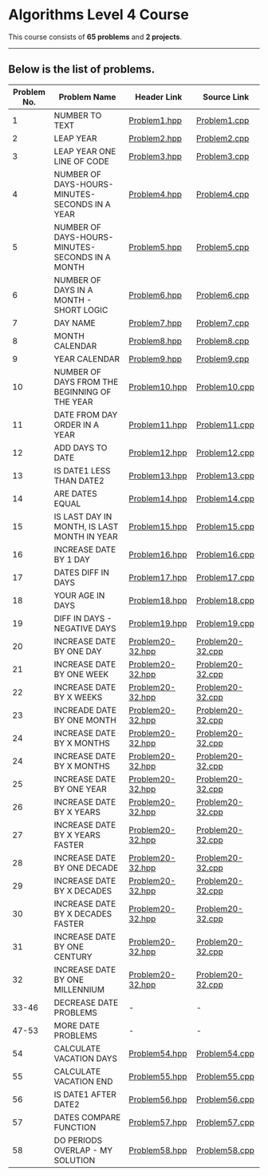 # **Algorithms Level 4 Course**
This course consists of **65 problems** and **2 projects**. 

---

## Below is the list of problems.

| **Problem No.** | **Problem Name** | **Header Link** | **Source Link** |
|------|----------------------------|--------------|--------------|
| 1 | NUMBER TO TEXT | [Problem1.hpp](https://github.com/xDomty/RoadToDesktop/blob/main/8.%20Algorithms%20Level%204/include/Problem1.hpp) | [Problem1.cpp](https://github.com/xDomty/RoadToDesktop/blob/main/8.%20Algorithms%20Level%204/src/Problem1.cpp) |
| 2 | LEAP YEAR | [Problem2.hpp](https://github.com/xDomty/RoadToDesktop/blob/main/8.%20Algorithms%20Level%204/include/Problem2.hpp) | [Problem2.cpp](https://github.com/xDomty/RoadToDesktop/blob/main/8.%20Algorithms%20Level%204/src/Problem2.cpp) |
| 3 | LEAP YEAR ONE LINE OF CODE | [Problem3.hpp](https://github.com/xDomty/RoadToDesktop/blob/main/8.%20Algorithms%20Level%204/include/Problem3.hpp) | [Problem3.cpp](https://github.com/xDomty/RoadToDesktop/blob/main/8.%20Algorithms%20Level%204/src/Problem3.cpp) |
| 4 | NUMBER OF DAYS-HOURS-MINUTES-SECONDS IN A YEAR | [Problem4.hpp](https://github.com/xDomty/RoadToDesktop/blob/main/8.%20Algorithms%20Level%204/include/Problem4.hpp) | [Problem4.cpp](https://github.com/xDomty/RoadToDesktop/blob/main/8.%20Algorithms%20Level%204/src/Problem4.cpp) |
| 5 | NUMBER OF DAYS-HOURS-MINUTES-SECONDS IN A MONTH | [Problem5.hpp](https://github.com/xDomty/RoadToDesktop/blob/main/8.%20Algorithms%20Level%204/include/Problem5.hpp) | [Problem5.cpp](https://github.com/xDomty/RoadToDesktop/blob/main/8.%20Algorithms%20Level%204/src/Problem5.cpp) |
| 6 | NUMBER OF DAYS IN A MONTH - SHORT LOGIC | [Problem6.hpp](https://github.com/xDomty/RoadToDesktop/blob/main/8.%20Algorithms%20Level%204/include/Problem6.hpp) | [Problem6.cpp](https://github.com/xDomty/RoadToDesktop/blob/main/8.%20Algorithms%20Level%204/src/Problem6.cpp) |
| 7 | DAY NAME | [Problem7.hpp](https://github.com/xDomty/RoadToDesktop/blob/main/8.%20Algorithms%20Level%204/include/Problem7.hpp) | [Problem7.cpp](https://github.com/xDomty/RoadToDesktop/blob/main/8.%20Algorithms%20Level%204/src/Problem7.cpp) |
| 8 | MONTH CALENDAR | [Problem8.hpp](https://github.com/xDomty/RoadToDesktop/blob/main/8.%20Algorithms%20Level%204/include/Problem8.hpp) | [Problem8.cpp](https://github.com/xDomty/RoadToDesktop/blob/main/8.%20Algorithms%20Level%204/src/Problem8.cpp) |
| 9 | YEAR CALENDAR | [Problem9.hpp](https://github.com/xDomty/RoadToDesktop/blob/main/8.%20Algorithms%20Level%204/include/Problem9.hpp) | [Problem9.cpp](https://github.com/xDomty/RoadToDesktop/blob/main/8.%20Algorithms%20Level%204/src/Problem9.cpp) |
| 10 | NUMBER OF DAYS FROM THE BEGINNING OF THE YEAR | [Problem10.hpp](https://github.com/xDomty/RoadToDesktop/blob/main/8.%20Algorithms%20Level%204/include/Problem10.hpp) | [Problem10.cpp](https://github.com/xDomty/RoadToDesktop/blob/main/8.%20Algorithms%20Level%204/src/Problem10.cpp) |
| 11 | DATE FROM DAY ORDER IN A YEAR | [Problem11.hpp](https://github.com/xDomty/RoadToDesktop/blob/main/8.%20Algorithms%20Level%204/include/Problem11.hpp) | [Problem11.cpp](https://github.com/xDomty/RoadToDesktop/blob/main/8.%20Algorithms%20Level%204/src/Problem11.cpp) |
| 12 | ADD DAYS TO DATE | [Problem12.hpp](https://github.com/xDomty/RoadToDesktop/blob/main/8.%20Algorithms%20Level%204/include/Problem12.hpp) | [Problem12.cpp](https://github.com/xDomty/RoadToDesktop/blob/main/8.%20Algorithms%20Level%204/src/Problem12.cpp) |
| 13 | IS DATE1 LESS THAN DATE2 | [Problem13.hpp](https://github.com/xDomty/RoadToDesktop/blob/main/8.%20Algorithms%20Level%204/include/Problem13.hpp) | [Problem13.cpp](https://github.com/xDomty/RoadToDesktop/blob/main/8.%20Algorithms%20Level%204/src/Problem13.cpp) |
| 14 | ARE DATES EQUAL | [Problem14.hpp](https://github.com/xDomty/RoadToDesktop/blob/main/8.%20Algorithms%20Level%204/include/Problem14.hpp) | [Problem14.cpp](https://github.com/xDomty/RoadToDesktop/blob/main/8.%20Algorithms%20Level%204/src/Problem14.cpp) |
| 15 | IS LAST DAY IN MONTH, IS LAST MONTH IN YEAR | [Problem15.hpp](https://github.com/xDomty/RoadToDesktop/blob/main/8.%20Algorithms%20Level%204/include/Problem15.hpp) | [Problem15.cpp](https://github.com/xDomty/RoadToDesktop/blob/main/8.%20Algorithms%20Level%204/src/Problem15.cpp) |
| 16 | INCREASE DATE BY 1 DAY | [Problem16.hpp](https://github.com/xDomty/RoadToDesktop/blob/main/8.%20Algorithms%20Level%204/include/Problem16.hpp) | [Problem16.cpp](https://github.com/xDomty/RoadToDesktop/blob/main/8.%20Algorithms%20Level%204/src/Problem16.cpp) |
| 17 | DATES DIFF IN DAYS | [Problem17.hpp](https://github.com/xDomty/RoadToDesktop/blob/main/8.%20Algorithms%20Level%204/include/Problem17.hpp) | [Problem17.cpp](https://github.com/xDomty/RoadToDesktop/blob/main/8.%20Algorithms%20Level%204/src/Problem17.cpp) |
| 18 | YOUR AGE IN DAYS | [Problem18.hpp](https://github.com/xDomty/RoadToDesktop/blob/main/8.%20Algorithms%20Level%204/include/Problem18.hpp) | [Problem18.cpp](https://github.com/xDomty/RoadToDesktop/blob/main/8.%20Algorithms%20Level%204/src/Problem18.cpp) |
| 19 | DIFF IN DAYS - NEGATIVE DAYS | [Problem19.hpp](https://github.com/xDomty/RoadToDesktop/blob/main/8.%20Algorithms%20Level%204/include/Problem19.hpp) | [Problem19.cpp](https://github.com/xDomty/RoadToDesktop/blob/main/8.%20Algorithms%20Level%204/src/Problem19.cpp) |
| 20 | INCREASE DATE BY ONE DAY | [Problem20-32.hpp](https://github.com/xDomty/RoadToDesktop/blob/main/8.%20Algorithms%20Level%204/include/Problem20-32.hpp) | [Problem20-32.cpp](https://github.com/xDomty/RoadToDesktop/blob/main/8.%20Algorithms%20Level%204/src/Problem20-32.cpp) |
| 21 | INCREASE DATE BY ONE WEEK | [Problem20-32.hpp](https://github.com/xDomty/RoadToDesktop/blob/main/8.%20Algorithms%20Level%204/include/Problem20-32.hpp) | [Problem20-32.cpp](https://github.com/xDomty/RoadToDesktop/blob/main/8.%20Algorithms%20Level%204/src/Problem20-32.cpp) |
| 22 | INCREASE DATE BY X WEEKS | [Problem20-32.hpp](https://github.com/xDomty/RoadToDesktop/blob/main/8.%20Algorithms%20Level%204/include/Problem20-32.hpp) | [Problem20-32.cpp](https://github.com/xDomty/RoadToDesktop/blob/main/8.%20Algorithms%20Level%204/src/Problem20-32.cpp) |
| 23 | INCREADE DATE BY ONE MONTH | [Problem20-32.hpp](https://github.com/xDomty/RoadToDesktop/blob/main/8.%20Algorithms%20Level%204/include/Problem20-32.hpp) | [Problem20-32.cpp](https://github.com/xDomty/RoadToDesktop/blob/main/8.%20Algorithms%20Level%204/src/Problem20-32.cpp) |
| 24 | INCREASE DATE BY X MONTHS | [Problem20-32.hpp](https://github.com/xDomty/RoadToDesktop/blob/main/8.%20Algorithms%20Level%204/include/Problem20-32.hpp) | [Problem20-32.cpp](https://github.com/xDomty/RoadToDesktop/blob/main/8.%20Algorithms%20Level%204/src/Problem20-32.cpp) |
| 24 | INCREASE DATE BY X MONTHS | [Problem20-32.hpp](https://github.com/xDomty/RoadToDesktop/blob/main/8.%20Algorithms%20Level%204/include/Problem20-32.hpp) | [Problem20-32.cpp](https://github.com/xDomty/RoadToDesktop/blob/main/8.%20Algorithms%20Level%204/src/Problem20-32.cpp) |
| 25 | INCREASE DATE BY ONE YEAR | [Problem20-32.hpp](https://github.com/xDomty/RoadToDesktop/blob/main/8.%20Algorithms%20Level%204/include/Problem20-32.hpp) | [Problem20-32.cpp](https://github.com/xDomty/RoadToDesktop/blob/main/8.%20Algorithms%20Level%204/src/Problem20-32.cpp) |
| 26 | INCREASE DATE BY X YEARS | [Problem20-32.hpp](https://github.com/xDomty/RoadToDesktop/blob/main/8.%20Algorithms%20Level%204/include/Problem20-32.hpp) | [Problem20-32.cpp](https://github.com/xDomty/RoadToDesktop/blob/main/8.%20Algorithms%20Level%204/src/Problem20-32.cpp) |
| 27 | INCREASE DATE BY X YEARS FASTER | [Problem20-32.hpp](https://github.com/xDomty/RoadToDesktop/blob/main/8.%20Algorithms%20Level%204/include/Problem20-32.hpp) | [Problem20-32.cpp](https://github.com/xDomty/RoadToDesktop/blob/main/8.%20Algorithms%20Level%204/src/Problem20-32.cpp) |
| 28 | INCREASE DATE BY ONE DECADE | [Problem20-32.hpp](https://github.com/xDomty/RoadToDesktop/blob/main/8.%20Algorithms%20Level%204/include/Problem20-32.hpp) | [Problem20-32.cpp](https://github.com/xDomty/RoadToDesktop/blob/main/8.%20Algorithms%20Level%204/src/Problem20-32.cpp) |
| 29 | INCREASE DATE BY X DECADES | [Problem20-32.hpp](https://github.com/xDomty/RoadToDesktop/blob/main/8.%20Algorithms%20Level%204/include/Problem20-32.hpp) | [Problem20-32.cpp](https://github.com/xDomty/RoadToDesktop/blob/main/8.%20Algorithms%20Level%204/src/Problem20-32.cpp) |
| 30 | INCREASE DATE BY X DECADES FASTER | [Problem20-32.hpp](https://github.com/xDomty/RoadToDesktop/blob/main/8.%20Algorithms%20Level%204/include/Problem20-32.hpp) | [Problem20-32.cpp](https://github.com/xDomty/RoadToDesktop/blob/main/8.%20Algorithms%20Level%204/src/Problem20-32.cpp) |
| 31 | INCREASE DATE BY ONE CENTURY | [Problem20-32.hpp](https://github.com/xDomty/RoadToDesktop/blob/main/8.%20Algorithms%20Level%204/include/Problem20-32.hpp) | [Problem20-32.cpp](https://github.com/xDomty/RoadToDesktop/blob/main/8.%20Algorithms%20Level%204/src/Problem20-32.cpp) |
| 32 | INCREASE DATE BY ONE MILLENNIUM | [Problem20-32.hpp](https://github.com/xDomty/RoadToDesktop/blob/main/8.%20Algorithms%20Level%204/include/Problem20-32.hpp) | [Problem20-32.cpp](https://github.com/xDomty/RoadToDesktop/blob/main/8.%20Algorithms%20Level%204/src/Problem20-32.cpp) |
| 33-46 | DECREASE DATE PROBLEMS | - | - |
| 47-53 | MORE DATE PROBLEMS | - | - |
| 54 | CALCULATE VACATION DAYS | [Problem54.hpp]() | [Problem54.cpp]() |
| 55 | CALCULATE VACATION END | [Problem55.hpp]() | [Problem55.cpp]() |
| 56 | IS DATE1 AFTER DATE2 | [Problem56.hpp]() | [Problem56.cpp]() |
| 57 | DATES COMPARE FUNCTION | [Problem57.hpp]() | [Problem57.cpp]() |
| 58 | DO PERIODS OVERLAP - MY SOLUTION | [Problem58.hpp]() | [Problem58.cpp]() |

